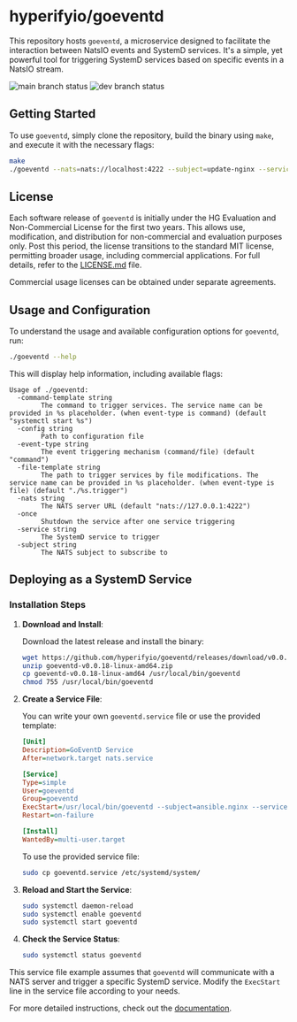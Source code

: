 # hyperifyio/goeventd

This repository hosts `goeventd`, a microservice designed to 
facilitate the interaction between NatsIO events and SystemD services. 
It's a simple, yet powerful tool for triggering SystemD services based on 
specific events in a NatsIO stream.

![main branch status](https://github.com/hyperifyio/goeventd/actions/workflows/build.yml/badge.svg?branch=main)
![dev branch status](https://github.com/hyperifyio/goeventd/actions/workflows/build.yml/badge.svg?branch=dev)

## Getting Started

To use `goeventd`, simply clone the repository, build the binary using `make`, 
and execute it with the necessary flags:

```bash
make
./goeventd --nats=nats://localhost:4222 --subject=update-nginx --service=ansible-nginx.service
```

## License

Each software release of `goeventd` is initially under the HG Evaluation and 
Non-Commercial License for the first two years. This allows use, modification, 
and distribution for non-commercial and evaluation purposes only. Post this 
period, the license transitions to the standard MIT license, permitting broader
usage, including commercial applications. For full details, refer to the 
[LICENSE.md](LICENSE.md) file. 

Commercial usage licenses can be obtained under separate agreements.

## Usage and Configuration

To understand the usage and available configuration options for `goeventd`, run:

```bash
./goeventd --help
```

This will display help information, including available flags:

```
Usage of ./goeventd:
  -command-template string
        The command to trigger services. The service name can be provided in %s placeholder. (when event-type is command) (default "systemctl start %s")
  -config string
        Path to configuration file
  -event-type string
        The event triggering mechanism (command/file) (default "command")
  -file-template string
        The path to trigger services by file modifications. The service name can be provided in %s placeholder. (when event-type is file) (default "./%s.trigger")
  -nats string
        The NATS server URL (default "nats://127.0.0.1:4222")
  -once
        Shutdown the service after one service triggering
  -service string
        The SystemD service to trigger
  -subject string
        The NATS subject to subscribe to
```

## Deploying as a SystemD Service

### Installation Steps

1. **Download and Install**:

    Download the latest release and install the binary:

    ```bash
    wget https://github.com/hyperifyio/goeventd/releases/download/v0.0.18/goeventd-v0.0.18-linux-amd64.zip
    unzip goeventd-v0.0.18-linux-amd64.zip
    cp goeventd-v0.0.18-linux-amd64 /usr/local/bin/goeventd
    chmod 755 /usr/local/bin/goeventd
    ```

2. **Create a Service File**:

    You can write your own `goeventd.service` file or use the provided template:

    ```ini
    [Unit]
    Description=GoEventD Service
    After=network.target nats.service

    [Service]
    Type=simple
    User=goeventd
    Group=goeventd
    ExecStart=/usr/local/bin/goeventd --subject=ansible.nginx --service=ansible-nginx
    Restart=on-failure

    [Install]
    WantedBy=multi-user.target
    ```

    To use the provided service file:

    ```bash
    sudo cp goeventd.service /etc/systemd/system/
    ```

3. **Reload and Start the Service**:

    ```bash
    sudo systemctl daemon-reload
    sudo systemctl enable goeventd
    sudo systemctl start goeventd
    ```

4. **Check the Service Status**:

    ```bash
    sudo systemctl status goeventd
    ```

This service file example assumes that `goeventd` will communicate with a NATS 
server and trigger a specific SystemD service. Modify the `ExecStart` line in 
the service file according to your needs. 

For more detailed instructions, check out the 
[documentation](https://github.com/hyperifyio/goeventd/wiki).
